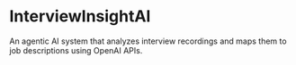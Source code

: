 # InterviewInsightAI
An agentic AI system that analyzes interview recordings and maps them to job descriptions using OpenAI APIs.
